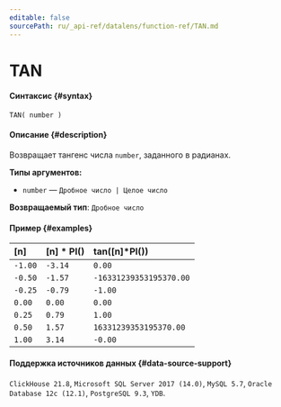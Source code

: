 ```yaml
---
editable: false
sourcePath: ru/_api-ref/datalens/function-ref/TAN.md
---
```


# TAN



#### Синтаксис {#syntax}


```
TAN( number )
```

#### Описание {#description}
Возвращает тангенс числа `number`, заданного в радианах.

**Типы аргументов:**
- `number` — `Дробное число | Целое число`


**Возвращаемый тип**: `Дробное число`

#### Пример {#examples}



| **[n]**   | **[n] &ast; PI()**   | **tan([n]&ast;PI())**   |
|:----------|:---------------------|:------------------------|
| `-1.00`   | `-3.14`              | `0.00`                  |
| `-0.50`   | `-1.57`              | `-16331239353195370.00` |
| `-0.25`   | `-0.79`              | `-1.00`                 |
| `0.00`    | `0.00`               | `0.00`                  |
| `0.25`    | `0.79`               | `1.00`                  |
| `0.50`    | `1.57`               | `16331239353195370.00`  |
| `1.00`    | `3.14`               | `-0.00`                 |




#### Поддержка источников данных {#data-source-support}

`ClickHouse 21.8`, `Microsoft SQL Server 2017 (14.0)`, `MySQL 5.7`, `Oracle Database 12c (12.1)`, `PostgreSQL 9.3`, `YDB`.
